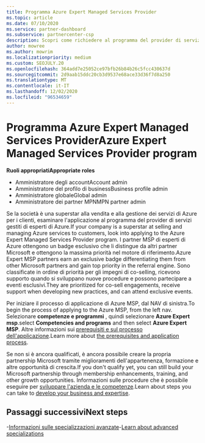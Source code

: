 ```yaml
---
title: Programma Azure Expert Managed Services Provider
ms.topic: article
ms.date: 07/10/2020
ms.service: partner-dashboard
ms.subservice: partnercenter-csp
description: Scopri come richiedere al programma del provider di servizi gestiti esperti di Azure di distinguersi dagli altri partner e ottenere la massima priorità nel motore di riferimento.
author: mowree
ms.author: mowrim
ms.localizationpriority: medium
ms.custom: SEOJULY.20
ms.openlocfilehash: 364add7e25052ce97bfb26b84b26c5fcc430637d
ms.sourcegitcommit: 2d9aab15ddc20cb3d9537e68ace33d36f7d8a250
ms.translationtype: MT
ms.contentlocale: it-IT
ms.lasthandoff: 12/02/2020
ms.locfileid: "96534659"
---
```

# <a name="azure-expert-managed-services-provider-program"></a><span data-ttu-id="5bebb-103">Programma Azure Expert Managed Services Provider</span><span class="sxs-lookup"><span data-stu-id="5bebb-103">Azure Expert Managed Services Provider program</span></span>

<span data-ttu-id="5bebb-104">**Ruoli appropriati**</span><span class="sxs-lookup"><span data-stu-id="5bebb-104">**Appropriate roles**</span></span>

- <span data-ttu-id="5bebb-105">Amministratore degli account</span><span class="sxs-lookup"><span data-stu-id="5bebb-105">Account admin</span></span>
- <span data-ttu-id="5bebb-106">Amministratore del profilo di business</span><span class="sxs-lookup"><span data-stu-id="5bebb-106">Business profile admin</span></span>
- <span data-ttu-id="5bebb-107">Amministratore globale</span><span class="sxs-lookup"><span data-stu-id="5bebb-107">Global admin</span></span>
- <span data-ttu-id="5bebb-108">Amministratore dei partner MPN</span><span class="sxs-lookup"><span data-stu-id="5bebb-108">MPN partner admin</span></span>

<span data-ttu-id="5bebb-109">Se la società è una superstar alla vendita e alla gestione dei servizi di Azure per i clienti, esaminare l'applicazione al programma del provider di servizi gestiti di esperti di Azure.</span><span class="sxs-lookup"><span data-stu-id="5bebb-109">If your company is a superstar at selling and managing Azure services to customers, look into applying to the Azure Expert Managed Services Provider program.</span></span> <span data-ttu-id="5bebb-110">I partner MSP di esperti di Azure ottengono un badge esclusivo che li distingue da altri partner Microsoft e ottengono la massima priorità nel motore di riferimento.</span><span class="sxs-lookup"><span data-stu-id="5bebb-110">Azure Expert MSP partners earn an exclusive badge differentiating them from other Microsoft partners and gain top priority in the referral engine.</span></span> <span data-ttu-id="5bebb-111">Sono classificate in ordine di priorità per gli impegni di co-selling, ricevono supporto quando si sviluppano nuove procedure e possono partecipare a eventi esclusivi.</span><span class="sxs-lookup"><span data-stu-id="5bebb-111">They are prioritized for co-sell engagements, receive support when developing new practices, and can attend exclusive events.</span></span>

<span data-ttu-id="5bebb-112">Per iniziare il processo di applicazione di Azure MSP, dal NAV di sinistra.</span><span class="sxs-lookup"><span data-stu-id="5bebb-112">To begin the process of applying to the Azure MSP, from the left nav.</span></span> <span data-ttu-id="5bebb-113">Selezionare **competenze e programmi** , quindi selezionare **Azure Expert msp**.</span><span class="sxs-lookup"><span data-stu-id="5bebb-113">select **Competencies and programs** and then select **Azure Expert MSP**.</span></span> <span data-ttu-id="5bebb-114">Altre informazioni sui [prerequisiti e sul processo dell'applicazione](https://partner.microsoft.com/membership/azure-expert-msp).</span><span class="sxs-lookup"><span data-stu-id="5bebb-114">Learn more about [the prerequisites and application process](https://partner.microsoft.com/membership/azure-expert-msp).</span></span> 

<span data-ttu-id="5bebb-115">Se non si è ancora qualificati, è ancora possibile creare la propria partnership Microsoft tramite miglioramenti dell'appartenenza, formazione e altre opportunità di crescita.</span><span class="sxs-lookup"><span data-stu-id="5bebb-115">If you don't qualify yet, you can still build your Microsoft partnership through membership enhancements, training, and other growth opportunities.</span></span>
<span data-ttu-id="5bebb-116">Informazioni sulle procedure che è possibile eseguire per [sviluppare l'azienda e le competenze](https://partner.microsoft.com/membership/azure-expert-msp).</span><span class="sxs-lookup"><span data-stu-id="5bebb-116">Learn about steps you can take to [develop your business and expertise](https://partner.microsoft.com/membership/azure-expert-msp).</span></span>

## <a name="next-steps"></a><span data-ttu-id="5bebb-117">Passaggi successivi</span><span class="sxs-lookup"><span data-stu-id="5bebb-117">Next steps</span></span>

<span data-ttu-id="5bebb-118">-[Informazioni sulle specializzazioni avanzate](advanced-specializations.md)</span><span class="sxs-lookup"><span data-stu-id="5bebb-118">-[Learn about advanced specializations](advanced-specializations.md)</span></span>